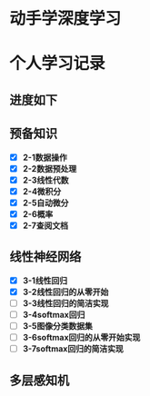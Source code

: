 # 动手学深度学习  
# 个人学习记录
## 进度如下
## 预备知识
- [x] **2-1数据操作**
- [x] **2-2数据预处理**
- [x] **2-3线性代数**
- [x] **2-4微积分**
- [x] **2-5自动微分**
- [x] **2-6概率**
- [x] **2-7查阅文档**
## 线性神经网络
- [x] **3-1线性回归**
- [x] **3-2线性回归的从零开始**
- [ ] **3-3线性回归的简洁实现**
- [ ] **3-4softmax回归**
- [ ] **3-5图像分类数据集**
- [ ] **3-6softmax回归的从零开始实现**
- [ ] **3-7softmax回归的简洁实现**
## 多层感知机